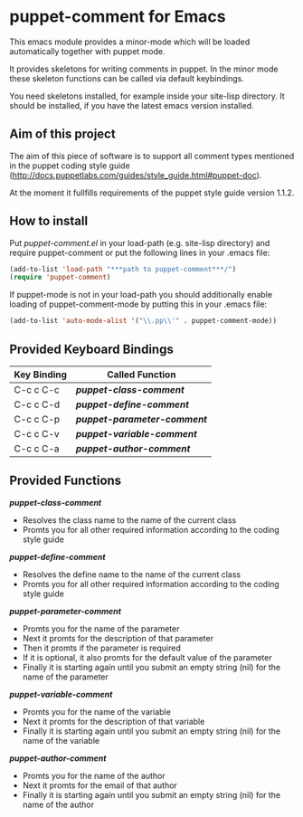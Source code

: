puppet-comment for Emacs
========================
This emacs module provides a minor-mode which will be loaded automatically together with puppet mode.

It provides skeletons for writing comments in puppet. In the minor mode these
skeleton functions can be called via default keybindings.

You need skeletons installed, for example inside your site-lisp directory. It
should be installed, if you have the latest emacs version installed.

Aim of this project
-------------------
The aim of this piece of software is to support all comment types mentioned in
the puppet coding style guide
(http://docs.puppetlabs.com/guides/style_guide.html#puppet-doc).

At the moment it fullfills requirements of the puppet style guide version 1.1.2.

How to install
--------------

Put *puppet-comment.el* in your load-path (e.g. site-lisp directory) and require puppet-comment or put the following lines in your .emacs file:

```lisp
(add-to-list 'load-path "***path to puppet-comment***/")
(require 'puppet-comment)
```

If puppet-mode is not in your load-path you should additionally enable loading
of puppet-comment-mode by putting this in your .emacs file:

```lisp
(add-to-list 'auto-mode-alist '("\\.pp\\'" . puppet-comment-mode))
```

Provided Keyboard Bindings
--------------------------
| Key Binding | Called Function                |
| ----------- | ------------------------------ |
| C-c c C-c   | ***puppet-class-comment***     |  
| C-c c C-d   | ***puppet-define-comment***    |
| C-c c C-p   | ***puppet-parameter-comment*** |
| C-c c C-v   | ***puppet-variable-comment***  |
| C-c c C-a   | ***puppet-author-comment***    |

Provided Functions
------------------
***puppet-class-comment***
* Resolves the class name to the name of the current class
* Promts you for all other required information according to the coding style
  guide

***puppet-define-comment***
* Resolves the define name to the name of the current class
* Promts you for all other required information according to the coding style
  guide

***puppet-parameter-comment***
* Promts you for the name of the parameter
* Next it promts for the description of that parameter
* Then it promts if the parameter is required
* If it is optional, it also promts for the default value of the parameter
* Finally it is starting again until you submit an empty string (nil) for the
  name of the parameter

***puppet-variable-comment***
* Promts you for the name of the variable
* Next it promts for the description of that variable
* Finally it is starting again until you submit an empty string (nil) for the
  name of the variable

***puppet-author-comment***
* Promts you for the name of the author
* Next it promts for the email of that author
* Finally it is starting again until you submit an empty string (nil) for the
  name of the author